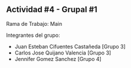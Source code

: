 ## Actividad #4 - Grupal #1

 Rama de Trabajo: Main

 Integrantes del grupo:

 
* Juan Esteban Cifuentes Castañeda [Grupo 3]
* Carlos Jose Quijano Valencia [Grupo 3]
* Jennifer Gomez Sanchez [Grupo 4]
